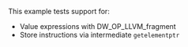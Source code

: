 This example tests support for:

* Value expressions with DW_OP_LLVM_fragment
* Store instructions via intermediate `getelementptr`
